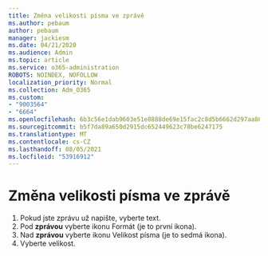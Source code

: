```yaml
---
title: Změna velikosti písma ve zprávě
ms.author: pebaum
author: pebaum
manager: jackiesm
ms.date: 04/21/2020
ms.audience: Admin
ms.topic: article
ms.service: o365-administration
ROBOTS: NOINDEX, NOFOLLOW
localization_priority: Normal
ms.collection: Adm_O365
ms.custom:
- "9003564"
- "6664"
ms.openlocfilehash: 6b3c56e1dab9603e51e8888de69e15fac2c8d5b6662d297aa86eb714978c05e7
ms.sourcegitcommit: b5f7da89a650d2915dc652449623c78be6247175
ms.translationtype: MT
ms.contentlocale: cs-CZ
ms.lasthandoff: 08/05/2021
ms.locfileid: "53916912"
---
```

# <a name="change-the-font-size-in-a-message"></a>Změna velikosti písma ve zprávě

1. Pokud jste zprávu už napište, vyberte text.
2. Pod  **zprávou** vyberte ikonu Formát (je to první ikona).
3. Nad  **zprávou**  vyberte ikonu Velikost písma (je to sedmá ikona).
4. Vyberte velikost.
